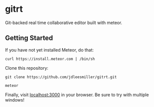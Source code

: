 # gitrt

Git-backed real time collaborative editor built with meteor.

## Getting Started

If you have not yet installed Meteor, do that:
```
curl https://install.meteor.com | /bin/sh
```

Clone this repository:
```
git clone https://github.com/jdleesmiller/gitrt.git
```

```
meteor
```

Finally, visit [localhost:3000](http://localhost:3000) in your browser. Be sure
to try with multiple windows!

